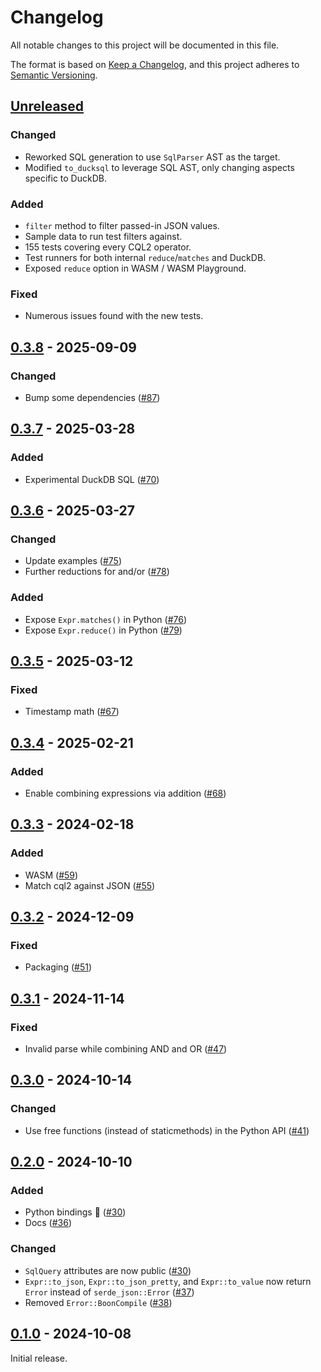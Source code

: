 # Changelog

All notable changes to this project will be documented in this file.

The format is based on [Keep a Changelog](https://keepachangelog.com/en/1.0.0/), and this project adheres to [Semantic Versioning](https://semver.org/spec/v2.0.0.html).

## [Unreleased]
### Changed

- Reworked SQL generation to use `SqlParser` AST as the target.
- Modified `to_ducksql` to leverage SQL AST, only changing aspects specific to DuckDB.

### Added

- `filter` method to filter passed-in JSON values.
- Sample data to run test filters against.
- 155 tests covering every CQL2 operator.
- Test runners for both internal `reduce`/`matches` and DuckDB.
- Exposed `reduce` option in WASM / WASM Playground.

### Fixed

- Numerous issues found with the new tests.

## [0.3.8] - 2025-09-09

### Changed

- Bump some dependencies ([#87](https://github.com/developmentseed/cql2-rs/pull/87))

## [0.3.7] - 2025-03-28

### Added

- Experimental DuckDB SQL ([#70](https://github.com/developmentseed/cql2-rs/pull/70))

## [0.3.6] - 2025-03-27

### Changed

- Update examples ([#75](https://github.com/developmentseed/cql2-rs/pull/75))
- Further reductions for and/or ([#78](https://github.com/developmentseed/cql2-rs/pull/78))

### Added

- Expose `Expr.matches()` in Python ([#76](https://github.com/developmentseed/cql2-rs/pull/76))
- Expose `Expr.reduce()` in Python ([#79](https://github.com/developmentseed/cql2-rs/pull/79))

## [0.3.5] - 2025-03-12

### Fixed

- Timestamp math ([#67](https://github.com/developmentseed/cql2-rs/pull/67))

## [0.3.4] - 2025-02-21

### Added

- Enable combining expressions via addition ([#68](https://github.com/developmentseed/cql2-rs/pull/68))

## [0.3.3] - 2024-02-18

### Added

- WASM ([#59](https://github.com/developmentseed/cql2-rs/pull/59))
- Match cql2 against JSON ([#55](https://github.com/developmentseed/cql2-rs/pull/55))

## [0.3.2] - 2024-12-09

### Fixed

- Packaging ([#51](https://github.com/developmentseed/cql2-rs/pull/51))

## [0.3.1] - 2024-11-14

### Fixed

- Invalid parse while combining AND and OR ([#47](https://github.com/developmentseed/cql2-rs/pull/47))

## [0.3.0] - 2024-10-14

### Changed

- Use free functions (instead of staticmethods) in the Python API ([#41](https://github.com/developmentseed/cql2-rs/pull/41))

## [0.2.0] - 2024-10-10

### Added

- Python bindings 🐍 ([#30](https://github.com/developmentseed/cql2-rs/pull/30))
- Docs ([#36](https://github.com/developmentseed/cql2-rs/pull/36))

### Changed

- `SqlQuery` attributes are now public ([#30](https://github.com/developmentseed/cql2-rs/pull/30))
- `Expr::to_json`, `Expr::to_json_pretty`, and `Expr::to_value` now return `Error` instead of `serde_json::Error` ([#37](https://github.com/developmentseed/cql2-rs/pull/37))
- Removed `Error::BoonCompile` ([#38](https://github.com/developmentseed/cql2-rs/pull/38))

## [0.1.0] - 2024-10-08

Initial release.

[Unreleased]: https://github.com/developmentseed/cql2-rs/compare/v0.3.8...main
[0.3.8]: https://github.com/developmentseed/cql2-rs/compare/v0.3.7...v0.3.8
[0.3.7]: https://github.com/developmentseed/cql2-rs/compare/v0.3.6...v0.3.7
[0.3.6]: https://github.com/developmentseed/cql2-rs/compare/v0.3.5...v0.3.6
[0.3.5]: https://github.com/developmentseed/cql2-rs/compare/v0.3.4...v0.3.5
[0.3.4]: https://github.com/developmentseed/cql2-rs/compare/v0.3.3...v0.3.4
[0.3.3]: https://github.com/developmentseed/cql2-rs/compare/v0.3.2...v0.3.3
[0.3.2]: https://github.com/developmentseed/cql2-rs/compare/v0.3.1...v0.3.2
[0.3.1]: https://github.com/developmentseed/cql2-rs/compare/v0.3.0...v0.3.1
[0.3.0]: https://github.com/developmentseed/cql2-rs/compare/v0.2.0...v0.3.0
[0.2.0]: https://github.com/developmentseed/cql2-rs/compare/v0.1.0...v0.2.0
[0.1.0]: https://github.com/developmentseed/cql2-rs/tag/v0.1.0

<!-- markdownlint-disable-file MD024 -->
